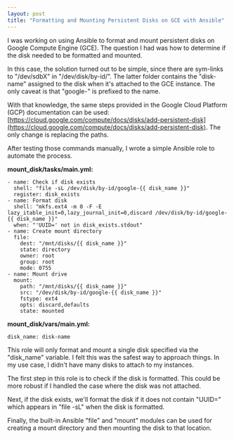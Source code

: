 ```yaml
---
layout: post
title: "Formatting and Mounting Persistent Disks on GCE with Ansible"
---
```


I was working on using Ansible to format and mount persistent disks on Google Compute Engine (GCE). The question I had was how to determine if the disk needed to be formatted and mounted.

In this case, the solution turned out to be simple, since there are sym-links to "/dev/sdbX" in "/dev/disk/by-id/". The latter folder contains the "disk-name" assigned to the disk when it's attached to the GCE instance. The only caveat is that "google-" is prefixed to the name.

With that knowledge, the same steps provided in the Google Cloud Platform (GCP) documentation can be used: [https://cloud.google.com/compute/docs/disks/add-persistent-disk](https://cloud.google.com/compute/docs/disks/add-persistent-disk). The only change is replacing the paths.

After testing those commands manually, I wrote a simple Ansible role to automate the process.

**mount_disk/tasks/main.yml:**

```
- name: Check if disk exists
  shell: "file -sL /dev/disk/by-id/google-{{ disk_name }}"
  register: disk_exists
- name: Format disk
  shell: "mkfs.ext4 -m 0 -F -E lazy_itable_init=0,lazy_journal_init=0,discard /dev/disk/by-id/google-{{ disk_name }}"
  when: "'UUID=' not in disk_exists.stdout"
- name: Create mount directory
  file: 
    dest: "/mnt/disks/{{ disk_name }}"
    state: directory 
    owner: root 
    group: root 
    mode: 0755
- name: Mount drive
  mount:
    path: "/mnt/disks/{{ disk_name }}"
    src: "/dev/disk/by-id/google-{{ disk_name }}"
    fstype: ext4
    opts: discard,defaults
    state: mounted
 ```   

 **mount_disk/vars/main.yml:**

 ```
 disk_name: disk-name
 ```

 This role will only format and mount a single disk specified via the "disk_name" variable. I felt this was the safest way to approach things. In my use case, I didn't have many disks to attach to my instances.

 The first step in this role is to check if the disk is formatted. This could be more robust if I handled the case where the disk was not attached. 

 Next, if the disk exists, we'll format the disk if it does not contain "UUID=" which appears in "file -sL" when the disk is formatted.

 Finally, the built-in Ansible "file" and "mount" modules can be used for creating a mount directory and then mounting the disk to that location.
